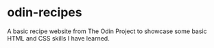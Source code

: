 # odin-recipes
A basic recipe website from The Odin Project to showcase some basic HTML and CSS skills I have learned. 

